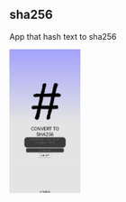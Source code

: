 ## sha256
App that hash text to sha256
<!-- ![Screenshot_20211019_173024](https://user-images.githubusercontent.com/70326109/137907878-327a3122-0d11-4ede-a04a-dc985c141914.jpg) -->
<img src="https://github.com/a-tharva/Apps/blob/master/images/sha256.jpg" width=25% height=25%>
